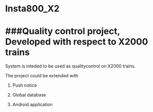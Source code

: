 # Insta800_X2
###Quality control project, Developed with respect to X2000 trains
============================================================================

System is inteded to be used as qualitycontrol on X2000  trains.
 
The project could be extended with 

1. Push notice 

2. Global database

3. Android application



